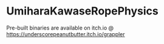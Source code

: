 # UmiharaKawaseRopePhysics

Pre-built binaries are available on itch.io @ https://underscorepeanutbutter.itch.io/grappler
